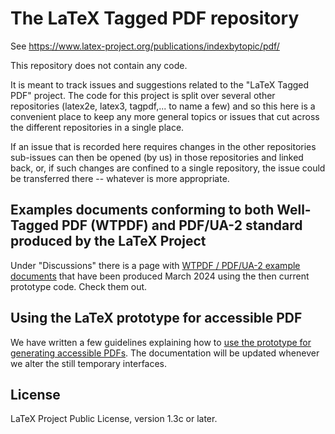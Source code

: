 # The LaTeX Tagged PDF repository

See <https://www.latex-project.org/publications/indexbytopic/pdf/>

This repository does not contain any code.

It is meant to track issues and suggestions related to the "LaTeX Tagged PDF" 
project. The code for this project is split over several other repositories 
(latex2e, latex3, tagpdf,... to name a few) and so this here is a convenient 
place to  keep any more general topics or issues that cut across the 
different repositories in a single place. 

If an issue that is recorded here requires changes in the other repositories 
sub-issues can then be opened (by us) in those repositories and linked back, 
or, if such changes are confined to a single repository, the issue could be 
transferred there -- whatever is more appropriate. 

## Examples documents conforming to both Well-Tagged PDF (WTPDF) and PDF/UA-2 standard produced by the LaTeX Project

Under "Discussions" there is a page with [WTPDF / PDF/UA-2 example documents](https://github.com/latex3/tagging-project/discussions/72) that have been produced March 2024 using the then current prototype code. Check them out.

## Using the LaTeX prototype for accessible PDF

We have written a few guidelines explaining how to [use the prototype for generating accessible PDFs](https://github.com/latex3/tagging-project/blob/main/prototype-usage-instructions.md). The documentation will be updated whenever we alter the still temporary interfaces.

## License

LaTeX Project Public License, version 1.3c or later.
